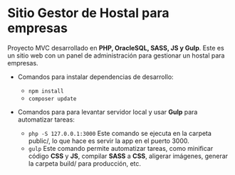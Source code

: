 # Sitio Gestor de Hostal para empresas

Proyecto MVC desarrollado en __PHP, OracleSQL, SASS, JS y Gulp__. Este es un sitio web con un panel de administración para gestionar un hostal para empresas.

- Comandos para instalar dependencias de desarrollo:
  - `npm install`
  - `composer update`

- Comandos para para levantar servidor local y usar __Gulp__ para automatizar tareas:
  - `php -S 127.0.0.1:3000` Este comando se ejecuta en la carpeta public/, lo que hace es servir la app en el puerto 3000.
  - `gulp` Este comando permite automatizar tareas, como minificar código __CSS__ y __JS__, compilar __SASS__ a __CSS__, aligerar imágenes, generar la carpeta build/      para producción, etc. 
